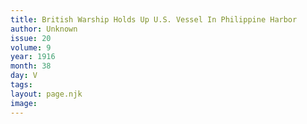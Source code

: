 ```yaml
---
title: British Warship Holds Up U.S. Vessel In Philippine Harbor 
author: Unknown
issue: 20
volume: 9
year: 1916
month: 38
day: V
tags:
layout: page.njk
image:
---
```



